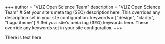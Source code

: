 +++
author = "VLIZ Open Science Team"
description = "VLIZ Open Science Team" # Set your site's meta tag (SEO) description here. This overrides any description set in your site configuration.
keywords = ["design", "clarity", "hugo theme"] # Set your site's meta tag (SEO) keywords here. These override any keywords set in your site configuration.
+++

There is text here
